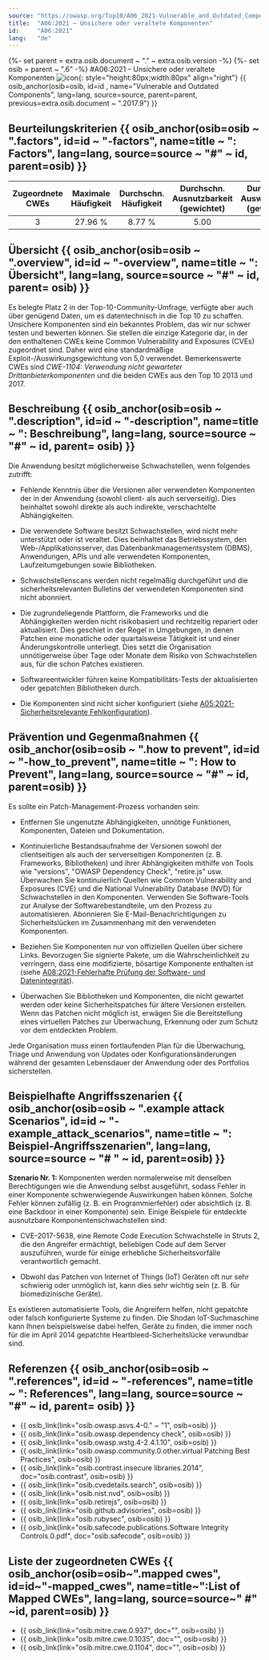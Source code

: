 ```yaml
---
source: "https://owasp.org/Top10/A06_2021-Vulnerable_and_Outdated_Components/"
title:  "A06:2021 – Unsichere oder veraltete Komponenten"
id:     "A06:2021"
lang:   "de"
---
```

{%- set parent = extra.osib.document ~ "." ~ extra.osib.version -%}
{%- set osib = parent ~ ".6" -%}
#A06:2021 – Unsichere oder veraltete Komponenten ![icon](assets/TOP_10_Icons_Final_Vulnerable_Outdated_Components.png){: style="height:80px;width:80px" align="right"} {{ osib_anchor(osib=osib, id=id , name="Vulnerable and Outdated Components", lang=lang, source=source, parent=parent, previous=extra.osib.document ~ ".2017.9") }}


## Beurteilungskriterien {{ osib_anchor(osib=osib ~ ".factors", id=id ~ "-factors", name=title ~ ": Factors", lang=lang, source=source ~ "#" ~ id, parent=osib) }}

| Zugeordnete CWEs | Maximale Häufigkeit | Durchschn. Häufigkeit | Durchschn. Ausnutzbarkeit (gewichtet) | Durchschn. Auswirkungen (gewichtet) | Maximale Abdeckung | Durchschnittliche Abdeckung | Gesamtanzahl | CVEs insgesamt |
|:-------------:|:--------------------:|:--------------------:|:--------------:|:--------------:|:----------------------:|:---------------------:|:-------------------:|:------------:|
| 3          | 27.96 %             | 8.77 %              | 5.00                 | 5.00                | 51.78 %       | 22.47 %       | 30,457           | 0        |

## Übersicht {{ osib_anchor(osib=osib ~ ".overview", id=id ~ "-overview", name=title ~ ": Übersicht", lang=lang, source=source ~ "#" ~ id, parent= osib) }}

Es belegte Platz 2 in der Top-10-Community-Umfrage, verfügte aber auch über genügend Daten, um es datentechnisch in die Top 10 zu schaffen. 
Unsichere Komponenten sind ein bekanntes Problem, das wir nur schwer testen und bewerten können. Sie stellen die einzige Kategorie dar, in der den enthaltenen CWEs keine Common Vulnerability and Exposures (CVEs) zugeordnet sind. Daher wird eine standardmäßige Exploit-/Auswirkungsgewichtung von 5,0 verwendet. Bemerkenswerte CWEs sind *CWE-1104: Verwendung nicht gewarteter Drittanbieterkomponenten* und die beiden CWEs aus den Top 10 2013 und 2017.

## Beschreibung {{ osib_anchor(osib=osib ~ ".description", id=id ~ "-description", name=title ~ ": Beschreibung", lang=lang, source=source ~ "#" ~ id, parent= osib) }}

Die Anwendung besitzt möglicherweise Schwachstellen, wenn folgendes zutrifft:

- Fehlende Kenntnis über die Versionen aller verwendeten Komponenten der in der Anwendung (sowohl client- als auch serverseitig). Dies beinhaltet sowohl direkte als auch indirekte, verschachtelte Abhängigkeiten.

- Die verwendete Software besitzt Schwachstellen, wird nicht mehr unterstützt oder ist veraltet. Dies beinhaltet das Betriebssystem, den Web-/Applikationsserver, das Datenbankmanagementsystem (DBMS), Anwendungen, APIs und alle verwendeten Komponenten, Laufzeitumgebungen sowie Bibliotheken.

- Schwachstellenscans werden nicht regelmäßig durchgeführt und die sicherheitsrelevanten Bulletins der verwendeten Komponenten sind nicht abonniert.

- Die zugrundeliegende Plattform, die Frameworks und die Abhängigkeiten werden nicht risikobasiert und rechtzeitig repariert oder aktualisiert. Dies geschiet in der Regel in Umgebungen, in denen Patchen eine monatliche oder quartalsweise Tätigkeit ist und einer Änderungskontrolle unterliegt. Dies setzt die Organisation unnötigerweise über Tage oder Monate dem Risiko von Schwachstellen aus, für die schon Patches existieren.

- Softwareentwickler führen keine Kompatibilitäts-Tests der aktualisierten oder gepatchten Bibliotheken durch.

- Die Komponenten sind nicht sicher konfiguriert (siehe [A05:2021-Sicherheitsrelevante Fehlkonfiguration](A05_2021-Security_Misconfiguration.de.md)).
<!-- TODO OSIB Link -->

## Prävention und Gegenmaßnahmen {{ osib_anchor(osib=osib ~ ".how to prevent", id=id ~ "-how_to_prevent", name=title ~ ": How to Prevent", lang=lang, source=source ~ "#" ~ id, parent=osib) }}

Es sollte ein Patch-Management-Prozess vorhanden sein:

- Entfernen Sie ungenutzte Abhängigkeiten, unnötige Funktionen, Komponenten, Dateien und Dokumentation.

- Kontinuierliche Bestandsaufnahme der Versionen sowohl der clientseitigen als auch der serverseitigen Komponenten (z. B. Frameworks, Bibliotheken) und ihrer Abhängigkeiten mithilfe von Tools wie "versions", "OWASP Dependency Check", "retire.js" usw. Überwachen Sie kontinuierlich Quellen wie Common Vulnerability and Exposures (CVE) und die National Vulnerability Database (NVD) für Schwachstellen in den Komponenten. Verwenden Sie Software-Tools zur Analyse der Softwarebestandteile, um den Prozess zu automatisieren. Abonnieren Sie E-Mail-Benachrichtigungen zu Sicherheitslücken im Zusammenhang mit den verwendeten Komponenten.

- Beziehen Sie Komponenten nur von offiziellen Quellen über sichere Links. Bevorzugen Sie signierte Pakete, um die Wahrscheinlichkeit zu verringern, dass eine modifizierte, bösartige Komponente enthalten ist (siehe [A08:2021-Fehlerhafte Prüfung der Software- und Datenintegrität](A08_2021-Software_and_Data_Integrity_Failures.de.md)).

- Überwachen Sie Bibliotheken und Komponenten, die nicht gewartet werden oder keine Sicherheitspatches für ältere Versionen erstellen. Wenn das Patchen nicht möglich ist, erwägen Sie die Bereitstellung eines virtuellen Patches zur Überwachung, Erkennung oder zum Schutz vor dem entdeckten Problem.

Jede Organisation muss einen fortlaufenden Plan für die Überwachung, Triage und Anwendung von Updates oder Konfigurationsänderungen während der gesamten Lebensdauer der Anwendung oder des Portfolios sicherstellen.

## Beispielhafte Angriffsszenarien {{ osib_anchor(osib=osib ~ ".example attack Scenarios", id=id ~ "-example_attack_scenarios", name=title ~ ": Beispiel-Angriffsszenarien", lang=lang, source=source ~ "# " ~ id, parent=osib) }}

**Szenario Nr. 1:** Komponenten werden normalerweise mit denselben Berechtigungen wie die Anwendung selbst ausgeführt, sodass Fehler in einer Komponente schwerwiegende Auswirkungen haben können. Solche Fehler können zufällig (z. B. ein Programmierfehler) oder absichtlich (z. B. eine Backdoor in einer Komponente) sein. Einige Beispiele für entdeckte ausnutzbare Komponentenschwachstellen sind:

- CVE-2017-5638, eine Remote Code Execution Schwachstelle in Struts 2, die den Angreifer ermächtigt, beliebigen Code auf dem Server auszuführen, wurde für einige erhebliche Sicherheitsvorfälle verantwortlich gemacht.

- Obwohl das Patchen von Internet of Things (IoT) Geräten oft nur sehr schwierig oder unmöglich ist,
kann dies sehr wichtig sein (z. B. für biomedizinische Geräte).

Es existieren automatisierte Tools, die Angreifern helfen, nicht gepatchte oder falsch konfigurierte Systeme zu finden. Die Shodan IoT-Suchmaschine kann Ihnen beispielsweise dabei helfen, Geräte zu finden, die immer noch für die im April 2014 gepatchte Heartbleed-Sicherheitslücke verwundbar sind.

## Referenzen {{ osib_anchor(osib=osib ~ ".references", id=id ~ "-references", name=title ~ ": References", lang=lang, source=source ~ "#" ~ id, parent= osib) }}
- {{ osib_link(link="osib.owasp.asvs.4-0." ~ "1", osib=osib) }} <!-- [OWASP Application Security Verification Standard: V1 Architektur, Design und Bedrohungsmodellierung]( /www-project-application-security-verification-standard) -->
- {{ osib_link(link="osib.owasp.dependency check", osib=osib) }} <!--- [OWASP-Abhängigkeitsprüfung (für Java- und .NET-Bibliotheken)](/www-project-dependency-check) --->
- {{ osib_link(link="osib.owasp.wstg.4-2.4.1.10", osib=osib) }} <!--- [OWASP-Testhandbuch – Kartenanwendungsarchitektur (OTG-INFO-010)](/www-project-web-security-testing-guide/latest/4-Web_Application_Security_Testing/01-Information_Gathering/10-Map_Application_Architecture) --->
- {{ osib_link(link="osib.owasp.community.0.other.virtual Patching Best Practices", osib=osib) }} <!--- [OWASP Virtual Patching Best Practices](/www-community/Virtual_Patching_Best_Practices) --->
- {{ osib_link(link="osib.contrast.insecure libraries.2014", doc="osib.contrast", osib=osib) }} <!--- [Die unglückliche Realität unsicherer Bibliotheken](https://cdn2.hubspot.net/hub/203759/file-1100864196-pdf/docs/Contrast_-_Insecure_Libraries_2014.pdf) --->
- {{ osib_link(link="osib.cvedetails.search", osib=osib) }} <!--- [MITRE Common Vulnerabilities and Exposures (CVE)-Suche](https://www.cvedetails.com/version-search.php) --->
- {{ osib_link(link="osib.nist.nvd", osib=osib) }} <!--- [National Vulnerability Database (NVD)](https://nvd.nist.gov/) --->
- {{ osib_link(link="osib.retirejs", osib=osib) }} <!--- [Retire.js zur Erkennung bekanntermaßen anfälliger JavaScript-Bibliotheken](https://github.com/retirejs/retire.js/) --->
- {{ osib_link(link="osib.github.advisories", osib=osib) }} <!--- [GitHub Advisory Database](https://github.com/advisories) --->
- {{ osib_link(link="osib.rubysec", osib=osib) }} <!--- [Ruby Libraries Security Advisory Database and Tools](https://rubysec.com/) --->
- {{ osib_link(link="osib.safecode.publications.Software Integrity Controls.0.pdf", doc="osib.safecode", osib=osib) }} <!--- [SAFECode Software Integrity Controls \[PDF \]](https://safecode.org/publication/SAFECode_Software_Integrity_Controls0610.pdf) --->


## Liste der zugeordneten CWEs {{ osib_anchor(osib=osib~".mapped cwes", id=id~"-mapped_cwes", name=title~":List of Mapped CWEs", lang=lang, source=source~" #" ~id, parent=osib) }}

- {{ osib_link(link="osib.mitre.cwe.0.937", doc="", osib=osib) }} <!-- [CWE-937: OWASP Top 10 2013: Verwendung von Komponenten mit bekannten Schwachstellen](https://cwe.mitre.org/data/definitions/937.html) -->
- {{ osib_link(link="osib.mitre.cwe.0.1035", doc="", osib=osib) }} <!-- [CWE-1035: 2017 Top 10 A9: Verwendung von Komponenten mit bekannten Schwachstellen](https://cwe.mitre.org/data/definitions/1035.html) -->
- {{ osib_link(link="osib.mitre.cwe.0.1104", doc="", osib=osib) }} <!-- [CWE-1104: Verwendung nicht gewarteter Drittanbieterkomponenten](https://cwe.mitre.org/data/definitions/1104.html) -->
